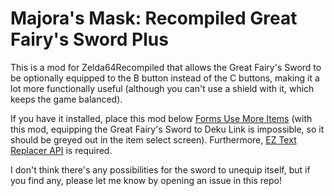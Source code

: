 # Majora's Mask: Recompiled Great Fairy's Sword Plus

This is a mod for Zelda64Recompiled that allows the Great Fairy's Sword to be optionally equipped to the B button instead of the C buttons, making it a lot more functionally useful (although you can't use a shield with it, which keeps the game balanced).

If you have it installed, place this mod below [Forms Use More Items](https://thunderstore.io/c/zelda-64-recompiled/p/LT_Schmiddy/Forms_Use_More_Items/) (with this mod, equipping the Great Fairy's Sword to Deku Link is impossible, so it should be greyed out in the item select screen). Furthermore, [EZ Text Replacer API](https://thunderstore.io/c/zelda-64-recompiled/p/LT_Schmiddy/EZ_Text_Replacer_API/) is required.

I don't think there's any possibilities for the sword to unequip itself, but if you find any, please let me know by opening an issue in this repo!